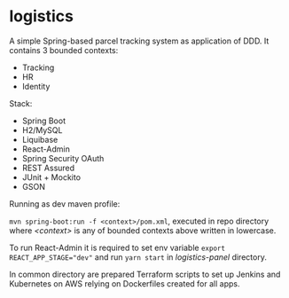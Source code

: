 # logistics
A simple Spring-based parcel tracking system as application of DDD. It contains 3 bounded contexts:
- Tracking
- HR
- Identity

Stack:
- Spring Boot
- H2/MySQL
- Liquibase
- React-Admin
- Spring Security OAuth
- REST Assured
- JUnit + Mockito
- GSON

Running as dev maven profile:

`mvn spring-boot:run -f <context>/pom.xml`, executed in repo directory where _\<context>_ is any of bounded contexts above written in lowercase.

To run React-Admin it is required to set env variable `export REACT_APP_STAGE="dev"` and run `yarn start` in _logistics-panel_ directory.

In common directory are prepared Terraform scripts to set up Jenkins and Kubernetes on AWS relying on Dockerfiles created for all apps.